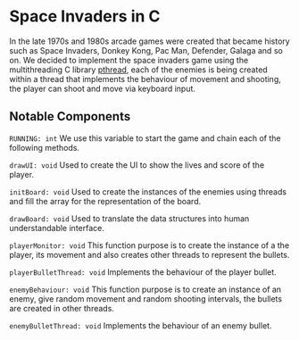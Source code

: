 # Space Invaders in C
In the late 1970s and 1980s arcade games were created that became history such as Space Invaders, Donkey Kong, Pac Man, Defender, Galaga and so on.
We decided to implement the space invaders game using the multithreading C library [pthread](https://man7.org/linux/man-pages/man7/pthreads.7.html),
each of the enemies is being created within a thread that implements the behaviour of movement and shooting, the player can shoot and move via keyboard input.

## Notable Components

`RUNNING: int` We use this variable to start the game and chain each of the following methods.

`drawUI: void` Used to create the UI to show the lives and score of the player.

`initBoard: void` Used to create the instances of the enemies using threads and fill the array for the representation of the board.

`drawBoard: void` Used to translate the data structures into human understandable interface.

`playerMonitor: void` This function purpose is to create the instance of a the player, its movement and also creates other threads to represent the bullets.
 
`playerBulletThread: void` Implements the behaviour of the player bullet.
 
`enemyBehaviour: void` This function purpose is to create an instance of an enemy, give random movement and random shooting intervals, the bullets are created in other threads. 

`enemyBulletThread: void` Implements the behaviour of an enemy bullet.
